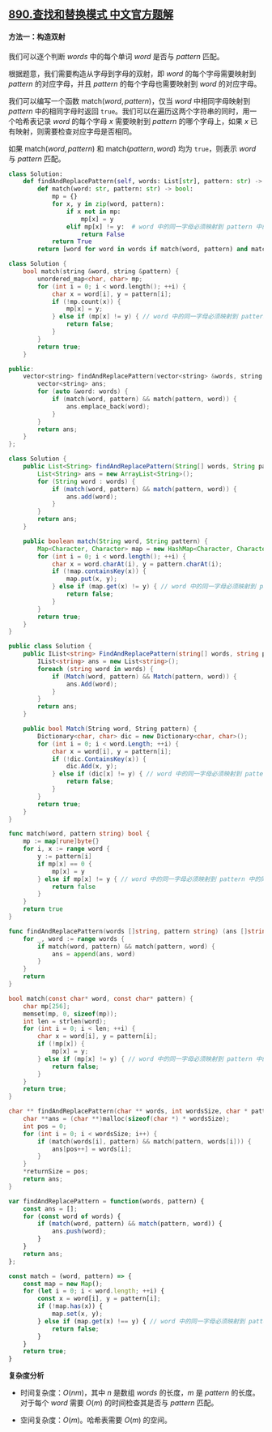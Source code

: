 ## [890.查找和替换模式 中文官方题解](https://leetcode.cn/problems/find-and-replace-pattern/solutions/100000/cha-zhao-he-ti-huan-mo-shi-by-leetcode-s-fyyg)

#### 方法一：构造双射

我们可以逐个判断 $\textit{words}$ 中的每个单词 $\textit{word}$ 是否与 $\textit{pattern}$ 匹配。

根据题意，我们需要构造从字母到字母的双射，即 $\textit{word}$ 的每个字母需要映射到 $\textit{pattern}$ 的对应字母，并且 $\textit{pattern}$ 的每个字母也需要映射到 $\textit{word}$ 的对应字母。

我们可以编写一个函数 $\text{match}(\textit{word},\textit{pattern})$，仅当 $\textit{word}$ 中相同字母映射到 $\textit{pattern}$ 中的相同字母时返回 $\texttt{true}$。我们可以在遍历这两个字符串的同时，用一个哈希表记录 $\textit{word}$ 的每个字母 $x$ 需要映射到 $\textit{pattern}$ 的哪个字母上，如果 $x$ 已有映射，则需要检查对应字母是否相同。

如果 $\text{match}(\textit{word},\textit{pattern})$ 和 $\text{match}(\textit{pattern},\textit{word})$ 均为 $\texttt{true}$，则表示 $\textit{word}$ 与 $\textit{pattern}$ 匹配。

```Python [sol1-Python3]
class Solution:
    def findAndReplacePattern(self, words: List[str], pattern: str) -> List[str]:
        def match(word: str, pattern: str) -> bool:
            mp = {}
            for x, y in zip(word, pattern):
                if x not in mp:
                    mp[x] = y
                elif mp[x] != y:  # word 中的同一字母必须映射到 pattern 中的同一字母上
                    return False
            return True
        return [word for word in words if match(word, pattern) and match(pattern, word)]
```

```C++ [sol1-C++]
class Solution {
    bool match(string &word, string &pattern) {
        unordered_map<char, char> mp;
        for (int i = 0; i < word.length(); ++i) {
            char x = word[i], y = pattern[i];
            if (!mp.count(x)) {
                mp[x] = y;
            } else if (mp[x] != y) { // word 中的同一字母必须映射到 pattern 中的同一字母上
                return false;
            }
        }
        return true;
    }

public:
    vector<string> findAndReplacePattern(vector<string> &words, string &pattern) {
        vector<string> ans;
        for (auto &word: words) {
            if (match(word, pattern) && match(pattern, word)) {
                ans.emplace_back(word);
            }
        }
        return ans;
    }
};
```

```Java [sol1-Java]
class Solution {
    public List<String> findAndReplacePattern(String[] words, String pattern) {
        List<String> ans = new ArrayList<String>();
        for (String word : words) {
            if (match(word, pattern) && match(pattern, word)) {
                ans.add(word);
            }
        }
        return ans;
    }

    public boolean match(String word, String pattern) {
        Map<Character, Character> map = new HashMap<Character, Character>();
        for (int i = 0; i < word.length(); ++i) {
            char x = word.charAt(i), y = pattern.charAt(i);
            if (!map.containsKey(x)) {
                map.put(x, y);
            } else if (map.get(x) != y) { // word 中的同一字母必须映射到 pattern 中的同一字母上
                return false;
            }
        }
        return true;
    }
}
```

```C# [sol1-C#]
public class Solution {
    public IList<string> FindAndReplacePattern(string[] words, string pattern) {
        IList<string> ans = new List<string>();
        foreach (string word in words) {
            if (Match(word, pattern) && Match(pattern, word)) {
                ans.Add(word);
            }
        }
        return ans;
    }

    public bool Match(String word, String pattern) {
        Dictionary<char, char> dic = new Dictionary<char, char>();
        for (int i = 0; i < word.Length; ++i) {
            char x = word[i], y = pattern[i];
            if (!dic.ContainsKey(x)) {
                dic.Add(x, y);
            } else if (dic[x] != y) { // word 中的同一字母必须映射到 pattern 中的同一字母上
                return false;
            }
        }
        return true;
    }
}
```

```go [sol1-Golang]
func match(word, pattern string) bool {
    mp := map[rune]byte{}
    for i, x := range word {
        y := pattern[i]
        if mp[x] == 0 {
            mp[x] = y
        } else if mp[x] != y { // word 中的同一字母必须映射到 pattern 中的同一字母上
            return false
        }
    }
    return true
}

func findAndReplacePattern(words []string, pattern string) (ans []string) {
    for _, word := range words {
        if match(word, pattern) && match(pattern, word) {
            ans = append(ans, word)
        }
    }
    return
}
```

```C [sol1-C]
bool match(const char* word, const char* pattern) {
    char mp[256];
    memset(mp, 0, sizeof(mp));
    int len = strlen(word);
    for (int i = 0; i < len; ++i) {
        char x = word[i], y = pattern[i];
        if (!mp[x]) {
            mp[x] = y;
        } else if (mp[x] != y) { // word 中的同一字母必须映射到 pattern 中的同一字母上
            return false;
        }
    }
    return true;
}

char ** findAndReplacePattern(char ** words, int wordsSize, char * pattern, int* returnSize){
    char **ans = (char **)malloc(sizeof(char *) * wordsSize);
    int pos = 0;
    for (int i = 0; i < wordsSize; i++) {
        if (match(words[i], pattern) && match(pattern, words[i])) {
            ans[pos++] = words[i];
        }
    }
    *returnSize = pos;
    return ans;
}
```

```JavaScript [sol1-JavaScript]
var findAndReplacePattern = function(words, pattern) {
    const ans = [];
    for (const word of words) {
        if (match(word, pattern) && match(pattern, word)) {
            ans.push(word);
        }
    }
    return ans;
};

const match = (word, pattern) => {
    const map = new Map();
    for (let i = 0; i < word.length; ++i) {
        const x = word[i], y = pattern[i];
        if (!map.has(x)) {
            map.set(x, y);
        } else if (map.get(x) !== y) { // word 中的同一字母必须映射到 pattern 中的同一字母上
            return false;
        }
    }
    return true;
}
```

**复杂度分析**

- 时间复杂度：$O(nm)$，其中 $n$ 是数组 $\textit{words}$ 的长度，$m$ 是 $\textit{pattern}$ 的长度。对于每个 $\textit{word}$ 需要 $O(m)$ 的时间检查其是否与 $\textit{pattern}$ 匹配。

- 空间复杂度：$O(m)$。哈希表需要 $O(m)$ 的空间。